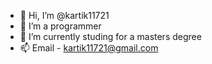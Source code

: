 - 👋 Hi, I’m @kartik11721
- 👀 I’m a programmer
- 🌱 I’m currently studing for a masters degree
- 📫 Email - kartik11721@gmail.com
